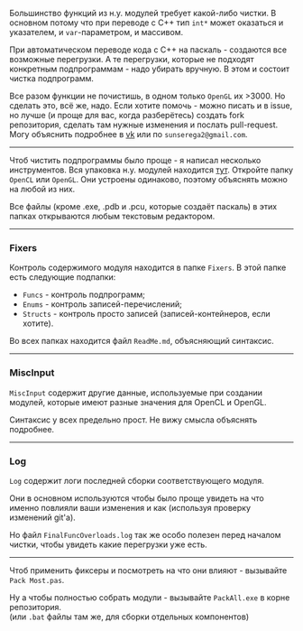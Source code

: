 


Большинство функций из н.у. модулей требует какой-либо чистки. В основном потому что
при переводе с C++ тип `int*` может оказаться и указателем, и `var`-параметром, и массивом.

При автоматическом переводе кода с C++ на паскаль - создаются все возможные перегрузки.
А те перегрузки, которые не подходят конкретным подпрограммам - надо убирать вручную.
В этом и состоит чистка подпрограмм.

Все разом функции не почистишь, в одном только `OpenGL` их >3000. Но сделать это, всё же, надо.
Если хотите помочь - можно писать и в issue, но лучше (и проще для вас, когда разберётесь) создать fork репозитория,
сделать там нужные изменения и послать pull-request. Могу объяснить подробнее в [vk](https://vk.com/sun_serega) или по `sunserega2@gmail.com`.

---

Чтоб чистить подпрограммы было проще - я написал несколько инструментов.
Вся упаковка н.у. модулей находится [тут](https://github.com/SunSerega/POCGL/tree/master/Packing/Template).
Откройте папку `OpenCL` или `OpenGL`. Они устроены одинаково, поэтому объяснять можно на любой из них.

Все файлы (кроме .exe, .pdb и .pcu, которые создаёт паскаль) в
этих папках открываются любым текстовым редактором.

---
### Fixers

Контроль содержимого модуля находится в папке `Fixers`. В этой папке есть следующие подпапки:
- `Funcs` - контроль подпрограмм;
- `Enums` - контроль записей-перечислений;
- `Structs` - контроль просто записей (записей-контейнеров, если хотите).

Во всех папках находится файл `ReadMe.md`, объясняющий синтаксис.

---
### MiscInput

`MiscInput` содержит другие данные, используемые при создании модулей, которые имеют разные значения для OpenCL и OpenGL.

Синтаксис у всех предельно прост. Не вижу смысла объяснять подробнее.

---
### Log

`Log` содержит логи последней сборки соответствующего модуля.

Они в основном используются чтобы было проще увидеть на что именно
повлияли ваши изменения и как (используя проверку изменений git'а).

Но файл `FinalFuncOverloads.log` так же особо полезен перед
началом чистки, чтобы увидеть какие перегрузки уже есть.

---

Чтоб применить фиксеры и посмотреть на что они влияют - вызывайте `Pack Most.pas`.

Ну а чтобы полностью собрать модули - вызывайте `PackAll.exe` в корне репозитория.\
(или `.bat` файлы там же, для сборки отдельных компонентов)


